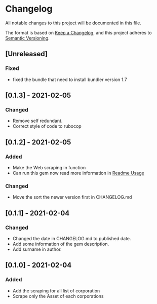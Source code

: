 # Changelog

All notable changes to this project will be documented in this file.

The format is based on [Keep a Changelog](https://keepachangelog.com/en/1.0.0/), and this project adheres
to [Semantic Versioning](https://semver.org/spec/v2.0.0.html).

## [Unreleased]

### Fixed

- fixed the bundle that need to install bundler version 1.7

## [0.1.3] - 2021-02-05

### Changed

- Remove self redundant.
- Correct style of code to rubocop

## [0.1.2] - 2021-02-05

### Added

- Make the Web scraping in function
- Can run this gem now read more information in [Readme Usage](https://github.com/james31366/Web-Scraping-HW3-SSD#usage)

### Changed

- Move the sort the newer version first in CHANGELOG.md

## [0.1.1] - 2021-02-04

### Changed

- Changed the date in CHANGELOG.md to published date.
- Add some information of the gem description.
- Add surname in author.

## [0.1.0] - 2021-02-04

### Added

- Add the scraping for all list of corporation
- Scrape only the Asset of each corporations

